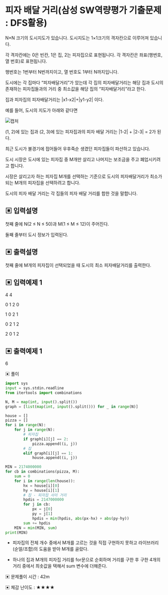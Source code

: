 # 피자 배달 거리(삼성 SW역량평가 기출문제 : DFS활용)

N×N 크기의 도시지도가 있습니다. 도시지도는 1×1크기의 격자칸으로 이루어져 있습니다. 

각 격자칸에는 0은 빈칸, 1은 집, 2는 피자집으로 표현됩니다. 각 격자칸은 좌표(행번호, 열 번호)로 표현됩니다. 

행번호는 1번부터 N번까지이고, 열 번호도 1부터 N까지입니다.

도시에는 각 집마다 “피자배달거리”가 았는데 각 집의 피자배달거리는 해당 집과 도시의 존재하는 피자집들과의 거리 중 최소값을 해당 집의 “피자배달거리”라고 한다.

집과 피자집의 피자배달거리는 |x1-x2|+|y1-y2| 이다.

예를 들어, 도시의 지도가 아래와 같다면

![캡처](https://github.com/dnwls16071/TIL/assets/106802375/af5a1160-66d2-435b-935d-cfca82726d25)

(1, 2)에 있는 집과 (2, 3)에 있는 피자집과의 피자 배달 거리는 |1-2| + |2-3| = 2가 된다.

최근 도시가 불경기에 접어들어 우후죽순 생겼던 피자집들이 파산하고 있습니다. 

도시 시장은 도시에 있는 피자집 중 M개만 살리고 나머지는 보조금을 주고 폐업시키려고 합니다.

시장은 살리고자 하는 피자집 M개를 선택하는 기준으로 도시의 피자배달거리가 최소가 되는 M개의 피자집을 선택하려고 합니다.

도시의 피자 배달 거리는 각 집들의 피자 배달 거리를 합한 것을 말합니다.

## ▣ 입력설명

첫째 줄에 N(2 ≤ N ≤ 50)과 M(1 ≤ M ≤ 12)이 주어진다.

둘째 줄부터 도시 정보가 입력된다.

## ▣ 출력설명

첫째 줄에 M개의 피자집이 선택되었을 때 도시의 최소 피자배달거리를 출력한다.

## ▣ 입력예제 1

4 4

0 1 2 0

1 0 2 1

0 2 1 2

2 0 1 2

## ▣ 출력예제 1

6

▣ 풀이

```python
import sys
input = sys.stdin.readline
from itertools import combinations

N, M = map(int, input().split())
graph = [list(map(int, input().split())) for _ in range(N)]

house = []
pizza = []
for i in range(N):
    for j in range(N):
        # 피자집
        if graph[i][j] == 2:
            pizza.append((i, j))
        # 집
        elif graph[i][j] == 1:
            house.append((i, j))

MIN = 2174000000
for cb in combinations(pizza, M):
    sum = 0
    for i in range(len(house)):
        hx = house[i][0]
        hy = house[i][1]
        # 집 - 피자집 사이 거리
        hpdis = 2147000000
        for j in cb:
            px = j[0]
            py = j[1]
            hpdis = min(hpdis, abs(px-hx) + abs(py-hy))
        sum += hpdis
    MIN = min(MIN, sum)
print(MIN)     
```

- 피자집의 전체 개수 중에서 M개를 고르는 것을 직접 구현하지 못하고 라이브러리(순얼/조합)의 도움을 받아 M개를 골랐다.

- 하나의 집과 M개의 피자집 거리를 for문으로 순회하며 거리를 구한 후 구한 4개의 거리 중에서 최솟값을 택해서 sum 변수에 더해준다.

▣ 문제풀이 시간 : 42m

▣ 체감 난이도 : ★★★★
